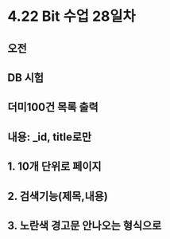 4.22 Bit 수업 28일차
====================
## 오전
## DB 시험
## 더미100건 목록 출력
## 내용: _id, title로만
## 1. 10개 단위로 페이지
## 2. 검색기능(제목,내용)
## 3. 노란색 경고문 안나오는 형식으로